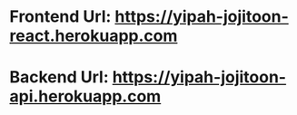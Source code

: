 # Frontend Url: https://yipah-jojitoon-react.herokuapp.com

# Backend Url: https://yipah-jojitoon-api.herokuapp.com
